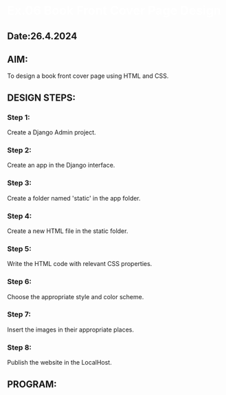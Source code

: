 # Ex.06 Book Front Cover Page Design
## Date:26.4.2024

## AIM:
To design a book front cover page using HTML and CSS.

## DESIGN STEPS:

### Step 1:
Create a Django Admin project.

### Step 2:
Create an app in the Django interface.

### Step 3:
Create a folder named 'static' in the app folder.

### Step 4:
Create a new HTML file in the static folder.

### Step 5:
Write the HTML code with relevant CSS properties.

### Step 6:
Choose the appropriate style and color scheme.

### Step 7:
Insert the images in their appropriate places.

### Step 8:
Publish the website in the LocalHost.

## PROGRAM:
<!DOCTYPE html>
<html lang="en">
    <head>
        <title>Book Coverpage</title>
        <style>
        h1{
           color:rgb(255, 255, 255);
        }
         .bookpage{
             width: 400px;
             height: 610px;
             
             margin-left: auto;
             margin-right: auto ;
             padding: 20px;
             background-image: url('background.png');
             background-position: center;
             background-color: black;
             background-repeat: no-repeat;
         }
         .toptext{
             color:white;
             padding-left: 5px;
             font-size: 14px;
             font-family: Arial, Helvetica, sans-serif;
             
         }
         .tophr{
             color: orange;
              width: 180px;
         }
         hr{
             color: orange;
            
         }
         .booktitle{
             font-family: Arial, Helvetica, sans-serif;
             padding: 10px 10px 0px 10px;
             display: flex;
             align-items: center;
             justify-content: center;
             margin-right: 10px;
             margin-left: 10px;
             font-size: 20px;
             line-height:normal;
         }
         .author{
             color:white;
             display:inline;
             position:relative;
             font-family: Arial, Helvetica, sans-serif;
             display: inline;
             font-size: 20px;
             line-height: 2px;
              
             
         }
         .sub-text {
             color:white;
             font-family: Arial, Helvetica, sans-serif;
             display: flex;
             line-height: 5px;

            
            
  margin-right: 1px;
  margin-left: 1px;

  font-size: 14px;
  }
  
.footer {
    color:orange;
    padding-top:180px;
}
.image {
    color:white;
             font-family: Arial, Helvetica, sans-serif;
    font-size: 22px;
    margin-right: px;
}
.bottomhr { 
    color: red;
              width: 400px;

}
img {
    width: 90px;
    height: 100px;
    margin-right: 20px;
    vertical-align:bottom;
}
.edition {
    color:orange;
             font-family: Arial, Helvetica, sans-serif;
    font-size: 22px;
    line-height: bottom;
 
}


        </style>
        </head>
            <body>
                <div class="bookpage">
                    <div class="toptext">&nbsp;&nbsp;&nbsp;&nbsp;&nbsp;EXPERT INSIGHT</div>
                    <div class="tophr"><hr></div> 
               <div class="booktitle"><h1>LEARN WEB APPLICATION with HTML and CSS </h1></div>
               <h3 class="sub-text">&nbsp;&nbsp;&nbsp;EXPLORE THE WORLD OF WEB CREATION AND DESIGN</h3>
                    
                    <div class="footer">
                        <h2 class="edition">&nbsp;&nbsp;Third Edition&nbsp;&nbsp;&nbsp;&nbsp;&nbsp;&nbsp;&nbsp;&nbsp;&nbsp;&nbsp;&nbsp;&nbsp;&nbsp;&nbsp;&nbsp;&nbsp;&nbsp;&nbsp;&nbsp;  <img src="image1.png"></h2>
                        <div class="bottomhr"><hr></div>
                    <div class="author"><h3>&nbsp;&nbsp;DIVYA R V&nbsp;&nbsp;&nbsp;&nbsp;&nbsp;&nbsp;&nbsp;&nbsp;&nbsp;&nbsp;&nbsp;&nbsp;&nbsp;&nbsp;&nbsp;&nbsp;&nbsp;&nbsp;PAPERBACK</h3></div>
                    
                </div>
                </div> 
                
            </body>
        
    
</html>
        
        
## OUTPUT:

![alt text](<Screenshot 2024-04-29 082006.png>)

![alt text](<Screenshot 2024-04-29 082034.png>)

## RESULT:
The program for designing book front cover page using HTML and CSS is completed successfully.
